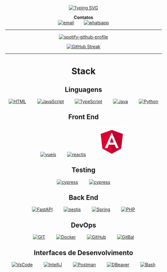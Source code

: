 
<div align="center" >
  <a href="https://git.io/typing-svg"><img src="https://readme-typing-svg.herokuapp.com?font=Fira+Code&pause=1000&color=55dd55&background=454545&center=true&vCenter=true&width=435&lines=Seja+bem+vindo+ao+meu+perfil!+++++++++++++" alt="Typing SVG" /></a>  
  
  <br>
   
  <b> Contatos </b> <br>
    <a href="mailto:leorogelio1202@gmail.com"><img src="https://img.icons8.com/color/32/000000/gmail.png" alt="email"   style="width: 5%;"/></a>
    &nbsp;&nbsp;&nbsp;&nbsp;&nbsp;&nbsp;
    <a href="https://api.whatsapp.com/send?phone=5512997849493&text="><img src="https://upload.wikimedia.org/wikipedia/commons/5/5e/WhatsApp_icon.png" alt="whatsapp" style="width: 5%;"/></a>
  
  
  <hr />
  
  [![spotify-github-profile](https://spotify-github-profile.vercel.app/api/view?uid=31wignxgp6yr4zc7ytcyj6gukn7e&cover_image=true&theme=default&show_offline=false&background_color=3f3f40&interchange=false&bar_color=46c32c)](https://github.com/kittinan/spotify-github-profile)
  
  [![GitHub Streak](https://streak-stats.demolab.com?user=LeoRogelioSilva&theme=vue-dark&hide_border=true&border_radius=7.1&locale=pt_BR&date_format=j%2Fn%5B%2FY%5D&mode=weekly&exclude_days=Sun%2CSat&card_width=500&border=000000&background=90%2C003627%2C021740)](https://git.io/streak-stats)

<hr />

# Stack

## Linguagens

<a href="#"><img src="https://upload.wikimedia.org/wikipedia/commons/thumb/6/61/HTML5_logo_and_wordmark.svg/200px-HTML5_logo_and_wordmark.svg.png" alt="HTML" style="width: 10vw;" title="HTML" /></a>
&nbsp;&nbsp;&nbsp;&nbsp;&nbsp;&nbsp;&nbsp;
<a href="#"><img src="https://upload.wikimedia.org/wikipedia/commons/thumb/9/99/Unofficial_JavaScript_logo_2.svg/260px-Unofficial_JavaScript_logo_2.svg.png" alt="JavaScript" style="width: 10vw;" title="JavaScript" /></a>
&nbsp;&nbsp;&nbsp;&nbsp;&nbsp;&nbsp;&nbsp;
<a href="#"><img src="https://upload.wikimedia.org/wikipedia/commons/thumb/4/4c/Typescript_logo_2020.svg/512px-Typescript_logo_2020.svg.png" alt="TypeScript" style="width: 10vw;" title="TypeScript" /></a>
&nbsp;&nbsp;&nbsp;&nbsp;&nbsp;&nbsp;&nbsp;
<a href="#"><img src="https://upload.wikimedia.org/wikipedia/pt/thumb/3/30/Java_programming_language_logo.svg/234px-Java_programming_language_logo.svg.png?20190828223431" alt="Java" style="width: 10vw;" title="Java" /></a>
&nbsp;&nbsp;&nbsp;&nbsp;&nbsp;&nbsp;&nbsp;
<a href="#"><img src="https://upload.wikimedia.org/wikipedia/commons/thumb/c/c3/Python-logo-notext.svg/800px-Python-logo-notext.svg.png" alt="Python" style="width: 10vw;" title="Python" /></a>

## Front End

<a href="mailto:leorogelio1202@gmail.com"><img src="https://avatars.githubusercontent.com/u/6128107?s=200&v=4" alt="vuejs" style="width: 10vw;"  title="VueJS"/></a>
&nbsp;&nbsp;&nbsp;&nbsp;&nbsp;&nbsp;&nbsp;
<a href="mailto:leorogelio1202@gmail.com"><img src="https://avatars.githubusercontent.com/u/6412038?s=200&v=4" alt="reactjs" style="width: 10vw;"  title="ReactJS"/></a>
&nbsp;&nbsp;&nbsp;&nbsp;&nbsp;&nbsp;&nbsp;
<a href="mailto:leorogelio1202@gmail.com"><img src="https://raw.githubusercontent.com/github/explore/80688e429a7d4ef2fca1e82350fe8e3517d3494d/topics/angular/angular.png" alt="angularjs" style="width: 10vw;" title="AngularJS" /></a>

## Testing

<a href="mailto:leorogelio1202@gmail.com"><img src="https://docs.cypress.io/img/logo/cypress-logo-circle-dark.png" alt="cypress" style="width: 10vw;" title="Cypress" /></a>
&nbsp;&nbsp;&nbsp;&nbsp;&nbsp;&nbsp;&nbsp;
<a href="mailto:leorogelio1202@gmail.com"><img src="https://miro.medium.com/v2/resize:fit:600/1*i37IyHf6vnhqWIA9osxU3w.png" alt="cypress" style="width: 10vw;" title="Cypress" /></a>

## Back End

<a href="mailto:leorogelio1202@gmail.com"><img src="https://encrypted-tbn0.gstatic.com/images?q=tbn:ANd9GcRs0I0OeDOaUbsA1EwMD7zSl5ix3GrO5UfjaIew-bRuoqHMQz32L7krtQDanNmsbAxQm_Q&usqp=CAU" alt="FastAPI" style="width: 10vw;" title="FastAPI" /></a>
&nbsp;&nbsp;&nbsp;&nbsp;&nbsp;&nbsp;&nbsp;
<a href="mailto:leorogelio1202@gmail.com"><img src="https://docs.nestjs.com/assets/logo-small.svg" alt="nestjs" style="width: 10vw;" title="NestJS" /></a>
&nbsp;&nbsp;&nbsp;&nbsp;&nbsp;&nbsp;&nbsp;
<a href="mailto:leorogelio1202@gmail.com"><img src="https://upload.wikimedia.org/wikipedia/commons/thumb/7/79/Spring_Boot.svg/120px-Spring_Boot.svg.png" alt="Spring" style="width: 10vw;" title="Spring" /></a>
&nbsp;&nbsp;&nbsp;&nbsp;&nbsp;&nbsp;&nbsp;
<a href="mailto:leorogelio1202@gmail.com"><img src="https://upload.wikimedia.org/wikipedia/commons/thumb/2/27/PHP-logo.svg/260px-PHP-logo.svg.png" alt="PHP" style="width: 10vw;" title="PHP" /></a>

## DevOps

<a href="#"><img src="https://mlohrktvfr9b.i.optimole.com/cb:5Boq.164d9/w:auto/h:auto/q:75/f:best/https://www.nerdstickers.com.br/wp-content/uploads/2022/10/products-147-GIT-ICON-1.png" alt="GIT" style="width: 10vw;" title="GIT" /></a>
&nbsp;&nbsp;&nbsp;&nbsp;&nbsp;&nbsp;&nbsp;
<a href="#"><img src="https://blog.codewithdan.com/wp-content/uploads/2023/06/Docker-Logo-1024x576.png" alt="Docker" style="width: 10vw;" title="Docker" /></a>
&nbsp;&nbsp;&nbsp;&nbsp;&nbsp;&nbsp;&nbsp;
<a href="#"><img src="https://upload.wikimedia.org/wikipedia/commons/thumb/c/c2/GitHub_Invertocat_Logo.svg/200px-GitHub_Invertocat_Logo.svg.png" alt="GitHub" style="width: 10vw;" title="GitHub" /></a>
&nbsp;&nbsp;&nbsp;&nbsp;&nbsp;&nbsp;&nbsp;
<a href="mailto:leorogelio1202@gmail.com"><img src="https://upload.wikimedia.org/wikipedia/commons/thumb/c/c8/GitLab_logo_%282%29.svg/220px-GitLab_logo_%282%29.svg.png" alt="GitBal" style="width: 10vw;" title="GitLab" /></a>

## Interfaces de Desenvolvimento

<a href="#"><img src="https://upload.wikimedia.org/wikipedia/commons/thumb/9/9a/Visual_Studio_Code_1.35_icon.svg/75px-Visual_Studio_Code_1.35_icon.svg.png" alt="VsCode" style="width: 10vw;" title="VsCode" /></a>
&nbsp;&nbsp;&nbsp;&nbsp;&nbsp;&nbsp;&nbsp;
<a href="#"><img src="https://upload.wikimedia.org/wikipedia/commons/thumb/9/9c/IntelliJ_IDEA_Icon.svg/64px-IntelliJ_IDEA_Icon.svg.png" alt="IntelliJ" style="width: 10vw;" title="IntelliJ" /></a>
&nbsp;&nbsp;&nbsp;&nbsp;&nbsp;&nbsp;&nbsp;
<a href="#"><img src="https://yt3.googleusercontent.com/X-rhKMndFm9hT9wIaJns1StBfGbFdLTkAROwm4UZ3n9ucrBky5CFIeeZhSszFXBgQjItzCD0SA=s176-c-k-c0x00ffffff-no-rj" alt="Postman" style="width: 10vw;" title="Postman" /></a>
&nbsp;&nbsp;&nbsp;&nbsp;&nbsp;&nbsp;&nbsp;
<a href="#"><img src="https://upload.wikimedia.org/wikipedia/commons/thumb/b/b5/DBeaver_logo.svg/128px-DBeaver_logo.svg.png" alt="DBeaver" style="width: 10vw;" title="DBeaver" /></a>
&nbsp;&nbsp;&nbsp;&nbsp;&nbsp;&nbsp;&nbsp;
<a href="#"><img src="https://upload.wikimedia.org/wikipedia/commons/thumb/4/4b/Bash_Logo_Colored.svg/512px-Bash_Logo_Colored.svg.png?20180723054350" alt="Bash" style="width: 10vw;" title="Bash" /></a>








</div>
